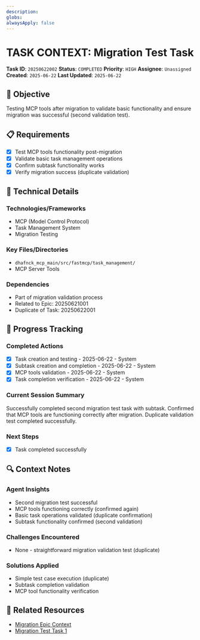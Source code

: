 ```yaml
---
description: 
globs: 
alwaysApply: false
---
```

# TASK CONTEXT: Migration Test Task

**Task ID**: `20250622002`
**Status**: `COMPLETED`
**Priority**: `HIGH`
**Assignee**: `Unassigned`
**Created**: `2025-06-22`
**Last Updated**: `2025-06-22`

## 🎯 Objective
Testing MCP tools after migration to validate basic functionality and ensure migration was successful (second validation test).

## 📋 Requirements
- [x] Test MCP tools functionality post-migration
- [x] Validate basic task management operations
- [x] Confirm subtask functionality works
- [x] Verify migration success (duplicate validation)

## 🔧 Technical Details
### Technologies/Frameworks
- MCP (Model Control Protocol)
- Task Management System
- Migration Testing

### Key Files/Directories
- `dhafnck_mcp_main/src/fastmcp/task_management/`
- MCP Server Tools

### Dependencies
- Part of migration validation process
- Related to Epic: 20250621001
- Duplicate of Task: 20250622001

## 🚀 Progress Tracking
### Completed Actions
- [x] Task creation and testing - 2025-06-22 - System
- [x] Subtask creation and completion - 2025-06-22 - System
- [x] MCP tools validation - 2025-06-22 - System
- [x] Task completion verification - 2025-06-22 - System

### Current Session Summary
Successfully completed second migration test task with subtask. Confirmed that MCP tools are functioning correctly after migration. Duplicate validation test completed successfully.

### Next Steps
- [x] Task completed successfully

## 🔍 Context Notes
### Agent Insights
- Second migration test successful
- MCP tools functioning correctly (confirmed again)
- Basic task operations validated (duplicate confirmation)
- Subtask functionality confirmed (second validation)

### Challenges Encountered
- None - straightforward migration validation test (duplicate)

### Solutions Applied
- Simple test case execution (duplicate)
- Subtask completion validation
- MCP tool functionality verification

## 🔗 Related Resources
- [Migration Epic Context](mdc:context_20250621001.mdc)
- [Migration Test Task 1](mdc:context_20250622001.mdc)
